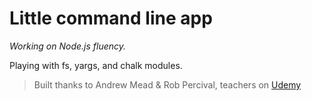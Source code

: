 # Little command line app

_Working on Node.js fluency._

Playing with fs, yargs, and chalk modules.

> Built thanks to Andrew Mead & Rob Percival, teachers on [Udemy](shorturl.at/aeAY4)

